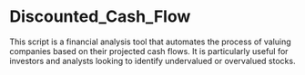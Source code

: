 # Discounted_Cash_Flow
This script is a financial analysis tool that automates the process of valuing companies based on their projected cash flows. It is particularly useful for investors and analysts looking to identify undervalued or overvalued stocks.
